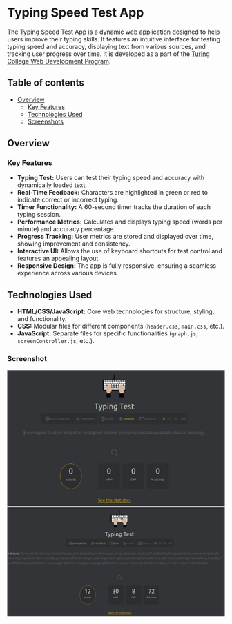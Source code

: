 # Typing Speed Test App

The Typing Speed Test App is a dynamic web application designed to help users improve their typing skills. It features an intuitive interface for testing typing speed and accuracy, displaying text from various sources, and tracking user progress over time. It is developed as a part of the [Turing College Web Development Program](https://www.turingcollege.com/web-development).

## Table of contents

- [Overview](#overview)
  - [Key Features](#key-features)
  - [Technologies Used](#technologies-used)
  - [Screenshots](#screenshots)

## Overview

### Key Features

- **Typing Test:** Users can test their typing speed and accuracy with dynamically loaded text.
- **Real-Time Feedback:** Characters are highlighted in green or red to indicate correct or incorrect typing.
- **Timer Functionality:** A 60-second timer tracks the duration of each typing session.
- **Performance Metrics:** Calculates and displays typing speed (words per minute) and accuracy percentage.
- **Progress Tracking:** User metrics are stored and displayed over time, showing improvement and consistency.
- **Interactive UI:** Allows the use of keyboard shortcuts for test control and features an appealing layout.
- **Responsive Design:** The app is fully responsive, ensuring a seamless experience across various devices.

## Technologies Used

- **HTML/CSS/JavaScript:** Core web technologies for structure, styling, and functionality.
- **CSS:** Modular files for different components (`header.css`, `main.css`, etc.).
- **JavaScript:** Separate files for specific functionalities (`graph.js`, `screenController.js`, etc.).

### Screenshot

![](screenShots/1.png)
![](screenShots/2.png)
